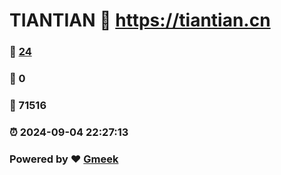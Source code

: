 # TIANTIAN :link: https://tiantian.cn 
### :page_facing_up: [24](https://tiantian.cn/tag.html) 
### :speech_balloon: 0 
### :hibiscus: 71516 
### :alarm_clock: 2024-09-04 22:27:13 
### Powered by :heart: [Gmeek](https://github.com/Meekdai/Gmeek)
